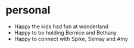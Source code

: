 # personal

- Happy the kids had fun at wonderland
- Happy to be holding Bernice and Bethany
- Happy to connect with Spike, Semay and Amy